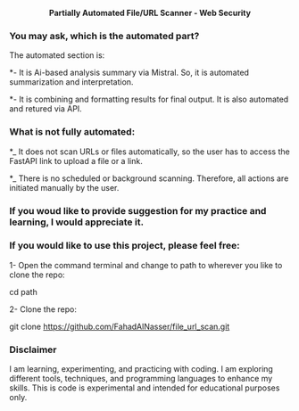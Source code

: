 <p align="center"><strong> Partially Automated File/URL Scanner - Web Security</strong></p>

### You may ask, which is the automated part?
The automated section is:

*- It is Ai-based analysis summary via Mistral. So, it is automated summarization and interpretation.

*- It is combining and formatting results for final output. It is also automated and retured via API.

### What is not fully automated:

*_ It does not scan URLs or files automatically, so the user has to access the FastAPI link to upload a file or a link.

*_ There is no scheduled or background scanning. Therefore, all actions are initiated manually by the user.

### If you woud like to provide suggestion for my practice and learning, I would appreciate it.

### If you would like to use this project, please feel free:

1- Open the command terminal and change to path to wherever you like to clone the repo:

cd path

2- Clone the repo:

git clone https://github.com/FahadAlNasser/file_url_scan.git

### Disclaimer

I am learning, experimenting, and practicing with coding. I am exploring different tools, techniques, and programming languages to enhance my skills. This is code is experimental and intended for educational purposes only.

